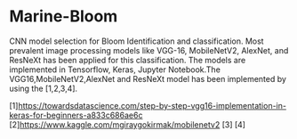 # Marine-Bloom
CNN model selection for Bloom Identification and classification. Most prevalent image processing models like VGG-16, MobileNetV2, AlexNet, and ResNeXt has been applied for this classification. The models are implemented in Tensorflow, Keras, Jupyter Notebook.The VGG16,MobileNetV2,AlexNet and ResNeXt model has been implemented by using the [1,2,3,4].

[1]https://towardsdatascience.com/step-by-step-vgg16-implementation-in-keras-for-beginners-a833c686ae6c
[2]https://www.kaggle.com/mgiraygokirmak/mobilenetv2
[3]
[4]
